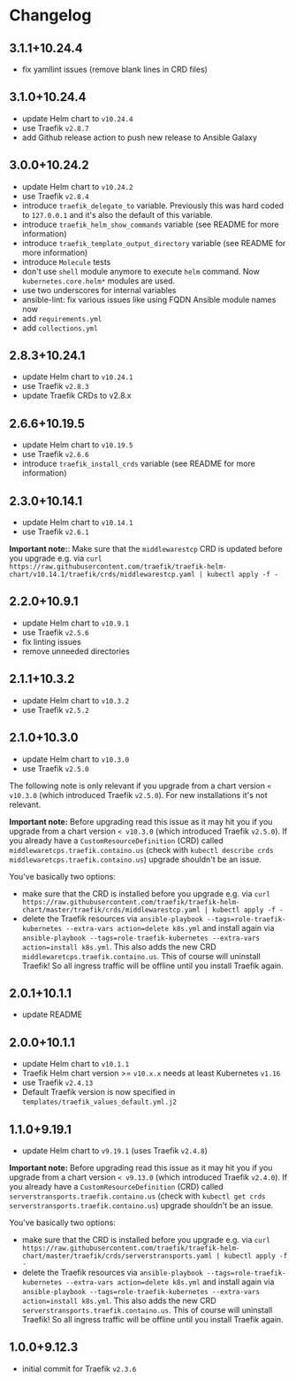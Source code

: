 # Changelog

## 3.1.1+10.24.4

- fix yamllint issues (remove blank lines in CRD files)

## 3.1.0+10.24.4

- update Helm chart to `v10.24.4`
- use Traefik `v2.8.7`
- add Github release action to push new release to Ansible Galaxy

## 3.0.0+10.24.2

- update Helm chart to `v10.24.2`
- use Traefik `v2.8.4`
- introduce `traefik_delegate_to` variable. Previously this was hard coded to `127.0.0.1` and it's also the default of this variable.
- introduce `traefik_helm_show_commands` variable (see README for more information)
- introduce `traefik_template_output_directory` variable (see README for more information)
- introduce `Molecule` tests
- don't use `shell` module anymore to execute `helm` command. Now `kubernetes.core.helm*` modules are used.
- use two underscores for internal variables
- ansible-lint: fix various issues like using FQDN Ansible module names now
- add `requirements.yml`
- add `collections.yml`

## 2.8.3+10.24.1

- update Helm chart to `v10.24.1`
- use Traefik `v2.8.3`
- update Traefik CRDs to v2.8.x

## 2.6.6+10.19.5

- update Helm chart to `v10.19.5`
- use Traefik `v2.6.6`
- introduce `traefik_install_crds` variable (see README for more information)

## 2.3.0+10.14.1

- update Helm chart to `v10.14.1`
- use Traefik `v2.6.1`

**Important note:**: Make sure that the `middlewarestcp` CRD is updated before you upgrade e.g. via `curl https://raw.githubusercontent.com/traefik/traefik-helm-chart/v10.14.1/traefik/crds/middlewarestcp.yaml | kubectl apply -f -`

## 2.2.0+10.9.1

- update Helm chart to `v10.9.1`
- use Traefik `v2.5.6`
- fix linting issues
- remove unneeded directories

## 2.1.1+10.3.2

- update Helm chart to `v10.3.2`
- use Traefik `v2.5.2`

## 2.1.0+10.3.0

- update Helm chart to `v10.3.0`
- use Traefik `v2.5.0`

The following note is only relevant if you upgrade from a chart version `< v10.3.0` (which introduced Traefik `v2.5.0`). For new installations it's not relevant.

**Important note:** Before upgrading read this issue [](https://github.com/traefik/traefik-helm-chart/issues/359) as it may hit you if you upgrade from a chart version `< v10.3.0` (which introduced Traefik `v2.5.0`). If you already have a `CustomResourceDefinition` (CRD) called `middlewaretcps.traefik.containo.us` (check with `kubectl describe crds middlewaretcps.traefik.containo.us`) upgrade shouldn't be an issue.

You've basically two options:

- make sure that the CRD is installed before you upgrade e.g. via `curl https://raw.githubusercontent.com/traefik/traefik-helm-chart/master/traefik/crds/middlewarestcp.yaml | kubectl apply -f -`
- delete the Traefik resources via `ansible-playbook --tags=role-traefik-kubernetes --extra-vars action=delete k8s.yml` and install again via `ansible-playbook --tags=role-traefik-kubernetes --extra-vars action=install k8s.yml`. This also adds the new CRD `middlewaretcps.traefik.containo.us`. This of course will uninstall Traefik! So all ingress traffic will be offline until you install Traefik again.

## 2.0.1+10.1.1

- update README

## 2.0.0+10.1.1

- update Helm chart to `v10.1.1`
- Traefik Helm chart version >= `v10.x.x` needs at least Kubernetes `v1.16`
- use Traefik `v2.4.13`
- Default Traefik version is now specified in `templates/traefik_values_default.yml.j2`

## 1.1.0+9.19.1

- update Helm chart to `v9.19.1` (uses Traefik `v2.4.8`)

**Important note:** Before upgrading read this issue [](https://github.com/traefik/traefik-helm-chart/issues/359) as it may hit you if you upgrade from a chart version `< v9.13.0` (which introduced Traefik `v2.4.0`). If you already have a `CustomResourceDefinition` (CRD) called `serverstransports.traefik.containo.us` (check with `kubectl get crds serverstransports.traefik.containo.us`) upgrade shouldn't be an issue.

You've basically two options:

- make sure that the CRD is installed before you upgrade e.g. via `curl https://raw.githubusercontent.com/traefik/traefik-helm-chart/master/traefik/crds/serverstransports.yaml | kubectl apply -f -`
- delete the Traefik resources via `ansible-playbook --tags=role-traefik-kubernetes --extra-vars action=delete k8s.yml` and install again via `ansible-playbook --tags=role-traefik-kubernetes --extra-vars action=install k8s.yml`. This also adds the new CRD `serverstransports.traefik.containo.us`. This of course will uninstall Traefik! So all ingress traffic will be offline until you install Traefik again.

## 1.0.0+9.12.3

- initial commit for Traefik `v2.3.6`
